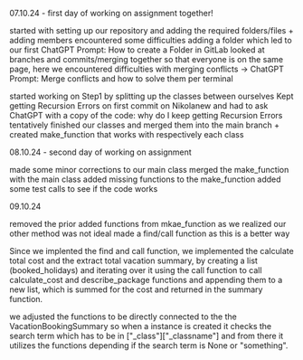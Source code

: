 07.10.24 - first day of working on assignment together!

started with setting up our repository and adding the required folders/files + adding members
encountered some difficulties adding a folder which led to our first ChatGPT Prompt: How to create a Folder in GitLab
looked at branches and commits/merging together so that everyone is on the same page, here we encountered difficulties with merging conflicts -> ChatGPT Prompt: Merge conflicts and how to solve them per terminal

started working on Step1 by splitting up the classes between ourselves 
Kept getting Recursion Errors on first commit on Nikolanew and had to ask ChatGPT with a copy of the code: why do I keep getting Recursion Errors
tentatively finished our classes and merged them into the main branch + created make_function that works with respectively each class

08.10.24 - second day of working on assignment

made some minor corrections to our main class
merged the make_function with the main class
added missing functions to the make_function
added some test calls to see if the code works

09.10.24

removed the prior added functions from mkae_function as we realized our other method was not ideal
made a find/call function as this is a better way 

Since we implented the find and call function, we implemented the calculate total cost and the extract total vacation summary, by creating a list (booked_holidays) and iterating over it using the call function to call calculate_cost and describe_package functions and appending them to a new list, which is summed for the cost and returned in the summary function.

we adjusted the functions to be directly connected to the the VacationBookingSummary so when a  instance is created it checks the search term which  has to be in ["_class"]["_classname"] and from there it utilizes the functions depending if the search term is None or "something".
